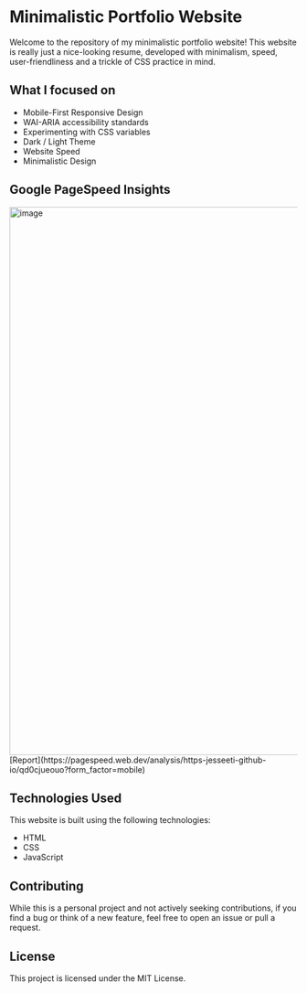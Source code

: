 # Minimalistic Portfolio Website

Welcome to the repository of my minimalistic portfolio website! This website is really just a nice-looking resume, developed with minimalism, speed, user-friendliness and a trickle of CSS practice in mind.

## What I focused on
- Mobile-First Responsive Design
- WAI-ARIA accessibility standards
- Experimenting with CSS variables
- Dark / Light Theme
- Website Speed
- Minimalistic Design

## Google PageSpeed Insights
<img width="959" alt="image" src="https://github.com/JesseETI/jesseeti.github.io/assets/13999827/b0e07373-2041-49cf-94f8-464bed9c9416">
[Report](https://pagespeed.web.dev/analysis/https-jesseeti-github-io/qd0cjueouo?form_factor=mobile)

## Technologies Used

This website is built using the following technologies:

- HTML
- CSS
- JavaScript
  
## Contributing

While this is a personal project and not actively seeking contributions, if you find a bug or think of a new feature, feel free to open an issue or pull a request.

## License

This project is licensed under the MIT License.

